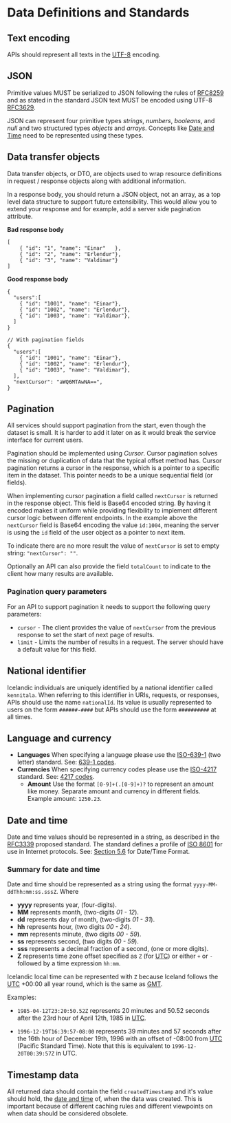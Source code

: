 # Data Definitions and Standards

## Text encoding

APIs should represent all texts in the [UTF-8] encoding.

## JSON

Primitive values MUST be serialized to JSON following the rules of [RFC8259] and
as stated in the standard JSON text MUST be encoded using UTF-8 [RFC3629].

JSON can represent four primitive types _strings_, _numbers_, _booleans_, and
_null_ and two structured types _objects_ and _arrays_. Concepts like
[Date and Time] need to be represented using these types.

## Data transfer objects

Data transfer objects, or DTO, are objects used to wrap resource definitions in
request / response objects along with additional information.

In a response body, you should return a JSON object, not an array, as a top
level data structure to support future extensibility. This would allow you to
extend your response and for example, add a server side pagination attribute.

**Bad response body**

```
[
    { "id": "1", "name": "Einar"   },
    { "id": "2", "name": "Erlendur"},
    { "id": "3", "name": "Valdimar"}
]
```

**Good response body**

```
{
  "users":[
    { "id": "1001", "name": "Einar"},
    { "id": "1002", "name": "Erlendur"},
    { "id": "1003", "name": "Valdimar"},
  ]
}

// With pagination fields
{
  "users":[
    { "id": "1001", "name": "Einar"},
    { "id": "1002", "name": "Erlendur"},
    { "id": "1003", "name": "Valdimar"},
  ],
  "nextCursor": "aWQ6MTAwNA==",
}
```

## Pagination

All services should support pagination from the start, even though the
dataset is small. It is harder to add it later on as it would break the
service interface for current users.

Pagination should be implemented using _Cursor_. Cursor pagination solves
the missing or duplication of data that the typical offset method has.
Cursor pagination returns a cursor in the response, which is a pointer to
a specific item in the dataset. This pointer needs to be a unique sequential
field (or fields).

When implementing cursor pagination a field called `nextCursor` is returned
in the response object. This field is Base64 encoded string. By having it encoded
makes it uniform while providing flexibility to implement different cursor logic
between different endpoints. In the example above the `nextCursor` field is
Base64 encoding the value `id:1004`, meaning the server is using the `id` field
of the user object as a pointer to next item.

To indicate there are no more result the value of `nextCursor` is set to empty string:
`"nextCursor": ""`.

Optionally an API can also provide the field `totalCount` to indicate to the client how
many results are available.

### Pagination query parameters

For an API to support pagination it needs to support the following query parameters:

- `cursor` - The client provides the value of `nextCursor` from the previous
  response to set the start of next page of results.
- `limit` - Limits the number of results in a request. The server should have
  a default value for this field.

## National identifier

Icelandic individuals are uniquely identified by a national identifier called
`kennitala`. When referring to this identifier in URIs, requests, or responses,
APIs should use the name `nationalId`. Its value is usually represented to
users on the form `######-####` but APIs should use the form `##########` at all times.

## Language and currency

- **Languages** When specifying a language please use the [ISO-639-1]
  (two letter) standard. See: [639-1 codes].
- **Currencies** When specifying currency codes please use the [ISO-4217]
  standard. See: [4217 codes].
  - **Amount** Use the format `[0-9]+(.[0-9]+)?` to represent an amount like
    money. Separate amount and currency in different fields. Example amount:
    `1250.23`.

## Date and time

Date and time values should be represented in a string, as described in the
[RFC3339] proposed standard. The standard defines a profile of [ISO 8601]
for use in Internet protocols. See: [Section 5.6] for Date/Time Format.

### Summary for date and time

Date and time should be represented as a string using
the format `yyyy-MM-ddThh:mm:ss.sssZ`. Where

- **yyyy** represents year, (four-digits).
- **MM** represents month, (two-digits _01 - 12_).
- **dd** represents day of month, (two-digits _01 - 31_).
- **hh** represents hour, (two digits _00 - 24_).
- **mm** represents minute, (two digits _00 - 59_).
- **ss** represents second, (two digits _00 - 59_).
- **sss** represents a decimal fraction of a second, (one or more digits).
- **Z** represents time zone offset specified as `Z` (for [UTC]) or either
  `+` or `-` followed by a time expression `hh:mm`.

Icelandic local time can be represented with `Z` because Iceland follows
the [UTC] +00:00 all year round, which is the same as [GMT].

Examples:

- `1985-04-12T23:20:50.52Z` represents 20 minutes and 50.52 seconds after
  the 23rd hour of April 12th, 1985 in [UTC].

- `1996-12-19T16:39:57-08:00` represents 39 minutes and 57 seconds after the
  16th hour of December 19th, 1996 with an offset of -08:00 from [UTC] (Pacific
  Standard Time). Note that this is equivalent to `1996-12-20T00:39:57Z`
  in UTC.

## Timestamp data

All returned data should contain the field `createdTimestamp` and it's value
should hold, the [date and time] of, when the data was created. This is
important because of different caching rules and different viewpoints on when
data should be considered obsolete.

[date and time]: #date-and-time
[rfc8259]: https://tools.ietf.org/html/rfc8259
[rfc3629]: https://tools.ietf.org/html/rfc3629
[utf-8]: https://en.wikipedia.org/wiki/UTF-8
[rfc3339]: https://tools.ietf.org/html/rfc3339
[section 5.6]: https://tools.ietf.org/html/rfc3339#section-5.6
[iso 8601]: https://en.wikipedia.org/wiki/ISO_8601
[utc]: https://en.wikipedia.org/wiki/Coordinated_Universal_Time
[gmt]: https://en.wikipedia.org/wiki/Greenwich_Mean_Time
[3166-1]: https://www.iso.org/iso-3166-country-codes.html
[iso-639-1]: https://www.iso.org/standard/22109.html
[639-1 codes]: https://en.wikipedia.org/wiki/List_of_ISO_639-1_codes
[iso-4217]: https://www.iso.org/iso-4217-currency-codes.html
[4217 codes]: https://en.wikipedia.org/wiki/ISO_4217#Active_codes

